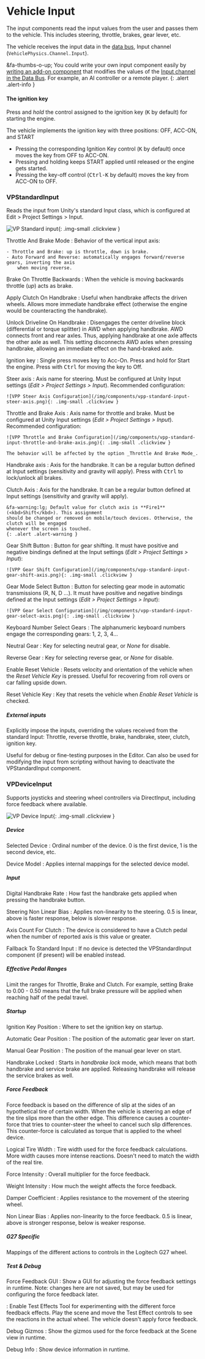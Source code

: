 # Vehicle Input

The input components read the input values from the user and passes them to the vehicle. This
includes steering, throttle, brakes, gear lever, etc.

The vehicle receives the input data in the [data bus](../advanced/databus-reference.md),
Input channel (`VehiclePhysics.Channel.Input`).

&fa-thumbs-o-up; You could write your own input component easily by [writing an add-on component](../advanced/custom-addons.md)
that modifies the values of the [Input channel in the Data Bus](../advanced/databus-reference.md#input-channel).
For example, an AI controller or a remote player.
{: .alert .alert-info }

#### The ignition key

Press and _hold_ the control assigned to the ignition key (<kbd>K</kbd> by default) for starting the
engine.

The vehicle implements the ignition key with three positions: OFF, ACC-ON, and START

- Pressing the corresponding Ignition Key control (<kbd>K</kbd> by default) once moves the key from
	OFF to ACC-ON.
- Pressing and holding keeps START applied until released or the engine gets started.
- Pressing the key-off control (<kbd>Ctrl-K</kbd> by default) moves the key from ACC-ON to OFF.

### VPStandardInput

Reads the input from Unity's standard Input class, which is configured at Edit > Project Settings >
Input.

![VP Standard input](/img/components/vpp-standard-input-inspector.png){: .img-small .clickview }

Throttle And Brake Mode
:	Behavior of the vertical input axis:

	- Throttle and Brake: up is throttle, down is brake.
	- Auto Forward and Reverse: automatically engages forward/reverse gears, inverting the axis
		when moving reverse.

Brake On Throttle Backwards
:	When the vehicle is moving backwards throttle (_up_) acts as brake.

Apply Clutch On Handbrake
:	Useful when handbrake affects the driven wheels. Allows more immediate handbrake effect
	(otherwise the engine would be counteracting the handbrake).

Unlock Driveline On Handbrake
:	Disengages the center driveline block (differential or torque splitter) in AWD when applying
	handbrake. AWD connects front and rear axles. Thus, applying handbrake at one axle
	affects the other axle as well. This setting disconnects AWD axles when pressing handbrake,
	allowing an immediate effect on the hand-braked axle.

Ignition key
:	Single press moves key to Acc-On. Press and hold for Start the engine. Press with <kbd>Ctrl</kbd>
	for moving the key to Off.

Steer axis
:	Axis name for steering. Must be configured at Unity Input settings (_Edit > Project Settings >
	Input_). Recommended configuration:

	![VPP Steer Axis Configuration](/img/components/vpp-standard-input-steer-axis.png){: .img-small .clickview }

Throttle and Brake Axis
:	Axis name for throttle and brake. Must be configured at Unity Input settings (_Edit > Project Settings >
	Input_). Recommended configuration:

	![VPP Throttle and Brake Configuration](/img/components/vpp-standard-input-throttle-and-brake-axis.png){: .img-small .clickview }

	The behavior will be affected by the option _Throttle And Brake Mode_.

Handbrake axis
:	Axis for the handbrake. It can be a regular button defined at Input settings (sensitivity
	and gravity will apply). Press with <kbd>Ctrl</kbd> to lock/unlock all brakes.

Clutch Axis
:	Axis for the handbrake. It can be a regular button defined at Input settings (sensitivity
	and gravity will apply).

	&fa-warning:lg; Default value for clutch axis is **Fire1** (<kbd>Shift</kbd>). This assignment
	should be changed or removed on mobile/touch devices. Otherwise, the clutch will be engaged
	whenever the screen is touched.
	{: .alert .alert-warning }

Gear Shift Button
:	Button for gear shifting. It must have positive and negative bindings defined at the Input
	settings (_Edit > Project Settings > Input_):

	![VPP Gear Shift Configuration](/img/components/vpp-standard-input-gear-shift-axis.png){: .img-small .clickview }

Gear Mode Select Button
:	Button for selecting gear mode in automatic transmissions (R, N, D ...). It must have positive
	and negative bindings defined at the Input settings (_Edit > Project Settings > Input_):

	![VPP Gear Select Configuration](/img/components/vpp-standard-input-gear-select-axis.png){: .img-small .clickview }

Keyboard Number Select Gears
:	The alphanumeric keyboard numbers engage the corresponding gears: 1, 2, 3, 4...

Neutral Gear
:	Key for selecting neutral gear, or _None_ for disable.

Reverse Gear
:	Key for selecting reverse gear, or _None_ for disable.

Enable Reset Vehicle
:	Resets velocity and orientation of the vehicle when the _Reset Vehicle Key_ is pressed. Useful
	for recovering from roll overs or car falling upside down.

Reset Vehicle Key
:	Key that resets the vehicle when _Enable Reset Vehicle_ is checked.

##### External inputs

Explicitly impose the inputs, overriding the values received from the standard Input: Throttle,
reverse throttle, brake, handbrake, steer, clutch, ignition key.

Useful for debug or fine-testing purposes in the Editor. Can also be used for modifying the input
from scripting without having to deactivate the VPStandardInput component.

### VPDeviceInput

Supports joysticks and steering wheel controllers via DirectInput, including force feedback where available.

![VP Device Input](/img/components/vpp-device-input-inspector.png){: .img-small .clickview }

##### Device

Selected Device
:	Ordinal number of the device. 0 is the first device, 1 is the second device, etc.

Device Model
:	Applies internal mappings for the selected device model.

##### Input

Digital Handbrake Rate
:	How fast the handbrake gets applied when pressing the handbrake button.

Steering Non Linear Bias
:	Applies non-linearity to the steering. 0.5 is linear, above is faster response,
	below is slower response.

Axis Count For Clutch
:	The device is considered to have a Clutch pedal when the number of reported axis is this value
	or greater.

Fallback To Standard Input
:	If no device is detected the VPStandardInput component (if present) will be enabled instead.

##### Effective Pedal Ranges

Limit the ranges for Throttle, Brake and Clutch. For example, setting Brake to 0.00 - 0.50 means
that the full brake pressure will be applied when reaching half of the pedal travel.

##### Startup

Ignition Key Position
:	Where to set the ignition key on startup.

Automatic Gear Position
:	The position of the automatic gear lever on start.

Manual Gear Position
:	The position of the manual gear lever on start.

Handbrake Locked
:	Starts in _handbrake lock_ mode, which means that both handbrake and service brake are
	applied. Releasing handbrake will release the service brakes as well.

##### Force Feedback

Force feedback is based on the difference of slip at the sides of an hypothetical tire of certain width. When the vehicle is steering an edge of the tire slips more than the other edge. This difference causes a counter-force that tries to counter-steer the wheel to cancel such slip differences. This counter-force is calculated as torque that is applied to the wheel device.

Logical Tire Width
:	Tire width used for the force feedback calculations. More width causes more intense reactions. Doesn't need to match the width of the real tire.

Force Intensity
:	Overall multiplier for the force feedback.

Weight Intensity
:	How much the weight affects the force feedback.

Damper Coefficient
:	Applies resistance to the movement of the steering wheel.

Non Linear Bias
:	Applies non-linearity to the force feedback. 0.5 is linear, above is stronger response,
	below is weaker response.

##### G27 Specific

Mappings of the different actions to controls in the Logitech G27 wheel.

##### Test & Debug

Force Feedback GUI
:	Show a GUI for adjusting the force feedback settings in runtime. Note: changes here are not
	saved, but may be used for configuring the force feedback later.

: Enable Test Effects
	Tool for experimenting with the different force	feedback effects. Play the scene and move the
	Test Effect controls to see the reactions in the actual wheel. The vehicle doesn't apply force
	feedback.

Debug Gizmos
:	Show the gizmos used for the force feedback at the Scene view in runtime.

Debug Info
:	Show device information in runtime.
